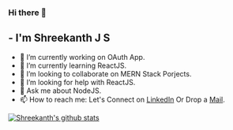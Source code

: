 ### Hi there 👋

## - I'm Shreekanth J S

- 🔭 I’m currently working on OAuth App.
- 🌱 I’m currently learning ReactJS.
- 👯 I’m looking to collaborate on MERN Stack Porjects.
- 🤔 I’m looking for help with ReactJS.
- 💬 Ask me about NodeJS.
- 📫 How to reach me: Let's Connect on [LinkedIn](https://www.linkedin.com/in/shreekanthjs/) Or Drop a [Mail](mailto:shreekanthsenthil@gmail.com).

[![Shreekanth's github stats](https://github-readme-stats.vercel.app/api?username=shreekanthsenthil)](https://github.com/anuraghazra/github-readme-stats)
